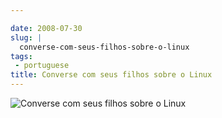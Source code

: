 ```yaml
---

date: 2008-07-30
slug: |
  converse-com-seus-filhos-sobre-o-linux
tags:
 - portuguese
title: Converse com seus filhos sobre o Linux
---
```


![Converse com seus filhos sobre o
Linux](http://imgs.xkcd.com/comics/cautionary.png)
